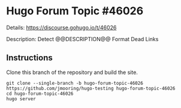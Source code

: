 # Hugo Forum Topic #46026

Details: <https://discourse.gohugo.io/t/46026>

Description: Detect @@DESCRIPTION@@ Format Dead Links

## Instructions

Clone this branch of the repository and build the site.

```text
git clone --single-branch -b hugo-forum-topic-46026 https://github.com/jmooring/hugo-testing hugo-forum-topic-46026
cd hugo-forum-topic-46026
hugo server
```
